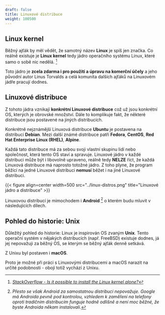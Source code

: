 ```yaml
---
draft: false
title: Linuxové distribuce
weight: 100500
---
```


## Linux kernel

Běžný ajťák by měl vědět, že samotný název **Linux** je spíš jen značka. Co reálně existuje je **Linux kernel** tedy jádro operačního systému Linux, které samo o sobě nic nedělá. [^k]

Toto jádro je **zcela zdarma i pro použití a úpravu na komerční účely** a jeho původní autor Linus Torvalds a celá komunita dalších ajťáků na Linuxovém jádře pracují dodnes.

## Linuxové distribuce

Z tohoto jádra vznikají **konkrétní Linuxové distribuce** což už jsou konkrétní OS, kterých je obrovské množství. Dále to komplikuje fakt, že některé distribuce jsou postavené na jiných distribucích.

Konkrétně nejznámější Linuxová distribuce **Ubuntu** je postavena na distribuci **Debian**. Mezi další známé distribuce patří **Fedora**, **CentOS**, **Red Hat Enterprise Linux (RHEL)**, **Alpine**. 

Každá tato distribuce má za sebou svoji vlastní skupinu lidí nebo společnost, která tento OS staví a spravuje. Linuxové jádro v každé distribuci může být i libovolně upraveno, reálně tedy **NELZE** říct, že každá Linuxová distribuce má naprosto totožné jádro. Z toho plyne, že program běžící na jedné Linuxové distribuci **nemusí** běžet i na jiné Linuxové distribuci.

{{< figure align=center width=500 src="../linux-distros.png" title="Linuxové jádro a distribuce" >}}

Linuxovou distribucí je mimochodem i **Android** [^a] o kterém budu mluvit v následujících dílech.

## Pohled do historie: Unix

Důležitý pohled do historie: Linux je inspirován OS zvaným **Unix**. Tento operační systém v nějakých distribucích (např. FreeBSD) existuje dodnes, já jej nepovažuji za běžný OS, se kterým se běžný ajťák denně setkává. 

Z Unixu byl postaven i **macOS**. 

Proto je možné při práci s Linuxovými distribucemi a macOS narazit na určité podobnosti - obojí totiž vychází z Unixu.

[^k]: *[StackOverflow - Is it possible to install the Linux kernel alone?](https://unix.stackexchange.com/questions/17122/is-it-possible-to-install-the-linux-kernel-alone)*

[^a]: *Přesto se však Android za samostatnou distribuci nepovažuje. Google má Androida pevně pod kontrolou, vzhledem k zaměření na telefony oproti tradičním distribucím funguje hodně odlišně a není moc běžné, že byste Androida někam instalovali.*
